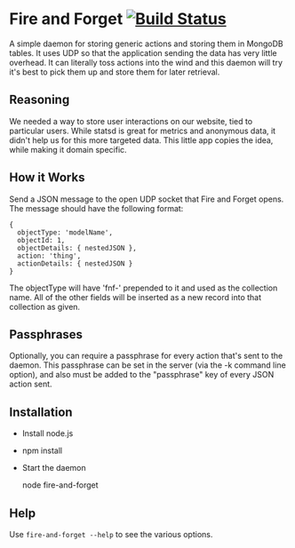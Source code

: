 Fire and Forget [![Build Status](https://secure.travis-ci.org/tedkulp/fire-and-forget.png)](http://secure.travis-ci.org/tedkulp/fire-and-forget)
===============

A simple daemon for storing generic actions and storing them in
MongoDB tables. It uses UDP so that the application sending the
data has very little overhead. It can literally toss actions
into the wind and this daemon will try it's best to pick them up
and store them for later retrieval.

Reasoning
---------

We needed a way to store user interactions on our website, tied
to particular users. While statsd is great for metrics and anonymous
data, it didn't help us for this more targeted data. This little app
copies the idea, while making it domain specific.

How it Works
------------

Send a JSON message to the open UDP socket that Fire and Forget opens.
The message should have the following format:

    {
      objectType: 'modelName',
      objectId: 1,
      objectDetails: { nestedJSON },
      action: 'thing',
      actionDetails: { nestedJSON }
    }
    
The objectType will have 'fnf-' prepended to it and used as the
collection name. All of the other fields will be inserted as a new
record into that collection as given.

Passphrases
-----------

Optionally, you can require a passphrase for every action that's sent
to the daemon. This passphrase can be set in the server (via the -k
command line option), and also must be added to the "passphrase" key
of every JSON action sent.

Installation
------------

 * Install node.js
 * npm install
 * Start the daemon

    node fire-and-forget

Help
----

Use `fire-and-forget --help` to see the various options.